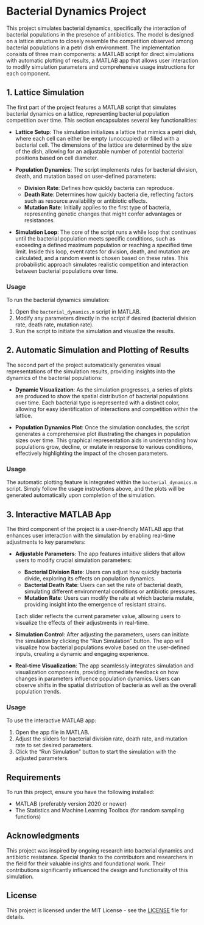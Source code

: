 # Bacterial Dynamics Project

This project simulates bacterial dynamics, specifically the interaction of bacterial populations in the presence of antibiotics. The model is designed on a lattice structure to closely resemble the competition observed among bacterial populations in a petri dish environment. The implementation consists of three main components: a MATLAB script for direct simulations with automatic plotting of results, a MATLAB app that allows user interaction to modify simulation parameters and comprehensive usage instructions for each component.

## 1. Lattice Simulation

The first part of the project features a MATLAB script that simulates bacterial dynamics on a lattice, representing bacterial population competition over time. This section encapsulates several key functionalities:

- **Lattice Setup**: The simulation initializes a lattice that mimics a petri dish, where each cell can either be empty (unoccupied) or filled with a bacterial cell. The dimensions of the lattice are determined by the size of the dish, allowing for an adjustable number of potential bacterial positions based on cell diameter.

- **Population Dynamics**: The script implements rules for bacterial division, death, and mutation based on user-defined parameters:
  - **Division Rate**: Defines how quickly bacteria can reproduce.
  - **Death Rate**: Determines how quickly bacteria die, reflecting factors such as resource availability or antibiotic effects.
  - **Mutation Rate**: Initially applies to the first type of bacteria, representing genetic changes that might confer advantages or resistances.

- **Simulation Loop**: The core of the script runs a while loop that continues until the bacterial population meets specific conditions, such as exceeding a defined maximum population or reaching a specified time limit. Inside this loop, event rates for division, death, and mutation are calculated, and a random event is chosen based on these rates. This probabilistic approach simulates realistic competition and interaction between bacterial populations over time.

### Usage

To run the bacterial dynamics simulation:

1. Open the `bacterial_dynamics.m` script in MATLAB.
2. Modify any parameters directly in the script if desired (bacterial division rate, death rate, mutation rate).
3. Run the script to initiate the simulation and visualize the results.

## 2. Automatic Simulation and Plotting of Results

The second part of the project automatically generates visual representations of the simulation results, providing insights into the dynamics of the bacterial populations:

- **Dynamic Visualization**: As the simulation progresses, a series of plots are produced to show the spatial distribution of bacterial populations over time. Each bacterial type is represented with a distinct color, allowing for easy identification of interactions and competition within the lattice.

- **Population Dynamics Plot**: Once the simulation concludes, the script generates a comprehensive plot illustrating the changes in population sizes over time. This graphical representation aids in understanding how populations grow, decline, or mutate in response to various conditions, effectively highlighting the impact of the chosen parameters.

### Usage

The automatic plotting feature is integrated within the `bacterial_dynamics.m` script. Simply follow the usage instructions above, and the plots will be generated automatically upon completion of the simulation.

## 3. Interactive MATLAB App

The third component of the project is a user-friendly MATLAB app that enhances user interaction with the simulation by enabling real-time adjustments to key parameters:

- **Adjustable Parameters**: The app features intuitive sliders that allow users to modify crucial simulation parameters:
  - **Bacterial Division Rate**: Users can adjust how quickly bacteria divide, exploring its effects on population dynamics.
  - **Bacterial Death Rate**: Users can set the rate of bacterial death, simulating different environmental conditions or antibiotic pressures.
  - **Mutation Rate**: Users can modify the rate at which bacteria mutate, providing insight into the emergence of resistant strains.

  Each slider reflects the current parameter value, allowing users to visualize the effects of their adjustments in real-time.

- **Simulation Control**: After adjusting the parameters, users can initiate the simulation by clicking the “Run Simulation” button. The app will visualize how bacterial populations evolve based on the user-defined inputs, creating a dynamic and engaging experience.

- **Real-time Visualization**: The app seamlessly integrates simulation and visualization components, providing immediate feedback on how changes in parameters influence population dynamics. Users can observe shifts in the spatial distribution of bacteria as well as the overall population trends.

### Usage

To use the interactive MATLAB app:

1. Open the app file in MATLAB.
2. Adjust the sliders for bacterial division rate, death rate, and mutation rate to set desired parameters.
3. Click the “Run Simulation” button to start the simulation with the adjusted parameters.

## Requirements

To run this project, ensure you have the following installed:

- MATLAB (preferably version 2020 or newer)
- The Statistics and Machine Learning Toolbox (for random sampling functions)

## Acknowledgments

This project was inspired by ongoing research into bacterial dynamics and antibiotic resistance. Special thanks to the contributors and researchers in the field for their valuable insights and foundational work. Their contributions significantly influenced the design and functionality of this simulation.

## License

This project is licensed under the MIT License - see the [LICENSE](LICENSE) file for details.


